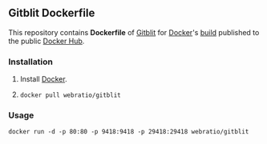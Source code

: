 ## Gitblit Dockerfile

This repository contains **Dockerfile** of [Gitblit](http://gitblit.com/) for [Docker](https://www.docker.com/)'s [build](https://registry.hub.docker.com/u/webratio/phonegap/) published to the public [Docker Hub](https://hub.docker.com/).

### Installation

1. Install [Docker](https://www.docker.com/).

2. `docker pull webratio/gitblit`

### Usage

    docker run -d -p 80:80 -p 9418:9418 -p 29418:29418 webratio/gitblit
